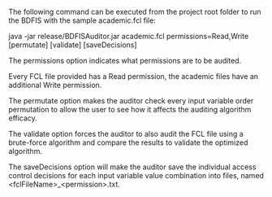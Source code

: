 The following command can be executed from the project root folder to run the BDFIS with the sample academic.fcl file:

java -jar release/BDFISAuditor.jar academic.fcl permissions=Read,Write [permutate] [validate] [saveDecisions]

The permissions option indicates what permissions are to be audited.

Every FCL file provided has a Read permission, the academic files have an additional Write permission.

The permutate option makes the auditor check every input variable order permutation to allow the user to see how it affects the auditing algorithm efficacy.

The validate option forces the auditor to also audit the FCL file using a brute-force algorithm and compare the results to validate the optimized algorithm.

The saveDecisions option will make the auditor save the individual access control decisions for each input variable value combination into files, named \<fclFileName\>_\<permission\>.txt.
